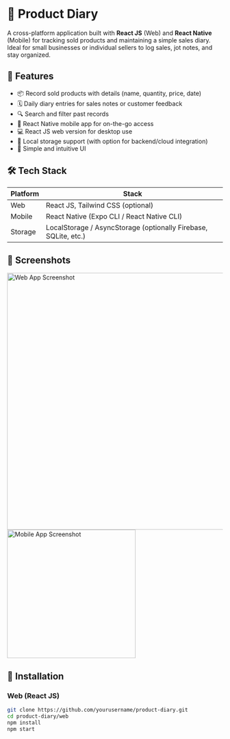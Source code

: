 # 📝 Product Diary

A cross-platform application built with **React JS** (Web) and **React Native** (Mobile) for tracking sold products and maintaining a simple sales diary. Ideal for small businesses or individual sellers to log sales, jot notes, and stay organized.

## 🚀 Features

- 📦 Record sold products with details (name, quantity, price, date)
- 🗓️ Daily diary entries for sales notes or customer feedback
- 🔍 Search and filter past records
- 📱 React Native mobile app for on-the-go access
- 💻 React JS web version for desktop use
- 💾 Local storage support (with option for backend/cloud integration)
- 🎨 Simple and intuitive UI

## 🛠️ Tech Stack

| Platform | Stack |
|----------|-------|
| Web      | React JS, Tailwind CSS (optional) |
| Mobile   | React Native (Expo CLI / React Native CLI) |
| Storage  | LocalStorage / AsyncStorage (optionally Firebase, SQLite, etc.) |

## 📸 Screenshots

<!-- Add screenshots of your app here -->
<img src="screenshots/web-view.png" alt="Web App Screenshot" width="600" />
<img src="screenshots/mobile-view.png" alt="Mobile App Screenshot" width="300" />

## 🧰 Installation

### Web (React JS)

```bash
git clone https://github.com/yourusername/product-diary.git
cd product-diary/web
npm install
npm start
